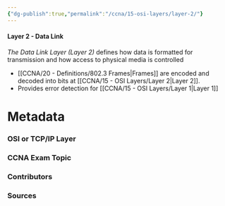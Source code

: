 ```yaml
---
{"dg-publish":true,"permalink":"/ccna/15-osi-layers/layer-2/"}
---
```


#### Layer 2 - Data Link
*The Data Link Layer (Layer 2)* defines how data is formatted for transmission and how access to physical media is controlled
- [[CCNA/20 - Definitions/802.3 Frames\|Frames]] are encoded and decoded into bits at [[CCNA/15 - OSI Layers/Layer 2\|Layer 2]].
- Provides error detection for [[CCNA/15 - OSI Layers/Layer 1\|Layer 1]]

# Metadata
### OSI or TCP/IP Layer

### CCNA Exam Topic

### Contributors

### Sources

